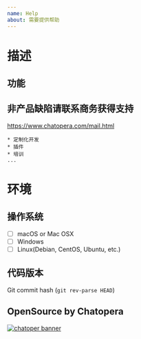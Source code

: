 ```yaml
---
name: Help
about: 需要提供帮助
---
```


<!-- 产品使用说明书 -->
<!-- https://docs.chatopera.com/ -->

<!-- 快速掌握春松客服功能及二次开发 -->
<!-- 春松客服大讲堂：https://ke.qq.com/course/464050 -->

# 描述

<!-- 提交公司信息说明后优先处理解决！ http://chatopera.mikecrm.com/lVtMuGN -->

## 功能

<!-- 针对某功能，需要提供详细描述文档 -->

## 非产品缺陷请联系商务获得支持

https://www.chatopera.com/mail.html

```
* 定制化开发
* 插件
* 培训
...
```

# 环境

## 操作系统

- [ ] macOS or Mac OSX
- [ ] Windows
- [ ] Linux(Debian, CentOS, Ubuntu, etc.)

## 代码版本

Git commit hash (`git rev-parse HEAD`)

## OpenSource by Chatopera

[![chatoper banner][co-banner-image]][co-url]

[co-banner-image]: https://user-images.githubusercontent.com/3538629/42383104-da925942-8168-11e8-8195-868d5fcec170.png
[co-url]: https://www.chatopera.com
